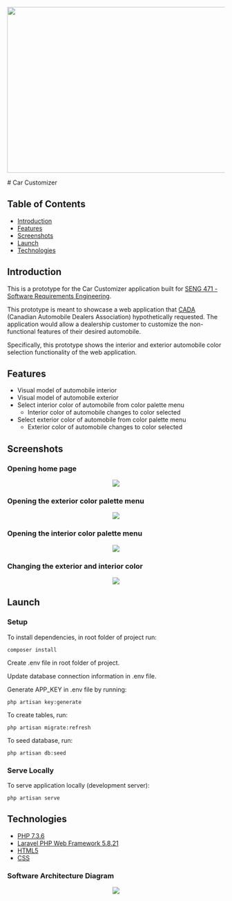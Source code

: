 <p align="center"><img src="./images/screenshots/Lamborghini Logo.jpg" height="384" width="512"></p>
# Car Customizer

<h2 id="table-of-contents">Table of Contents</h2>

* [Introduction](#introduction)
* [Features](#features)
* [Screenshots](#screenshots)
* [Launch](#launch)
* [Technologies](#technologies)

<h2 id="introduction">Introduction</h2>

This is a prototype for the Car Customizer application built for [SENG 471 - Software Requirements Engineering](http://contacts.ucalgary.ca/info/cpsc/courses/w19/SENG471).

This prototype is meant to showcase a web application that [CADA](https://www.cada.ca/web/cada/) (Canadian Automobile Dealers Association) hypothetically requested. The application would allow a dealership customer to customize the non-functional features of their desired automobile.

Specifically, this prototype shows the interior and exterior automobile color selection functionality of the web application.

<h2 id="features">Features</h2>

- Visual model of automobile interior
- Visual model of automobile exterior
- Select interior color of automobile from color palette menu
    - Interior color of automobile changes to color selected
- Select exterior color of automobile from color palette menu
    - Exterior color of automobile changes to color selected

<h2 id="screenshots">Screenshots</h2>

### Opening home page
<p align="center"><img src="./images/screenshots/Main Page.PNG"></p>

### Opening the exterior color palette menu
<p align="center"><img src="./images/screenshots/Exterior Color Palette.PNG"></p>

### Opening the interior color palette menu
<p align="center"><img src="./images/screenshots/Interior Color Palette.PNG"></p>

### Changing the exterior and interior color
<p align="center"><img src="./images/screenshots/Main Page Colors Changed.PNG"></p>

<h2 id="launch">Launch</h2>

### Setup
To install dependencies, in root folder of project run:
```
composer install
```
Create .env file in root folder of project.

Update database connection information in .env file.

Generate APP_KEY in .env file by running:
```
php artisan key:generate
```
To create tables, run:
```
php artisan migrate:refresh
```
To seed database, run:
```
php artisan db:seed
```

### Serve Locally
To serve application locally (development server):
```
php artisan serve
```

<h2 id="technologies">Technologies</h2>

- [PHP 7.3.6](https://www.php.net)
- [Laravel PHP Web Framework 5.8.21](https://laravel.com)
- [HTML5](https://html.com/html5/)
- [CSS](https://developer.mozilla.org/en-US/docs/Glossary/CSS)

### Software Architecture Diagram
<p align="center"><img src="./images/screenshots/Software Architecture.PNG"></p>
